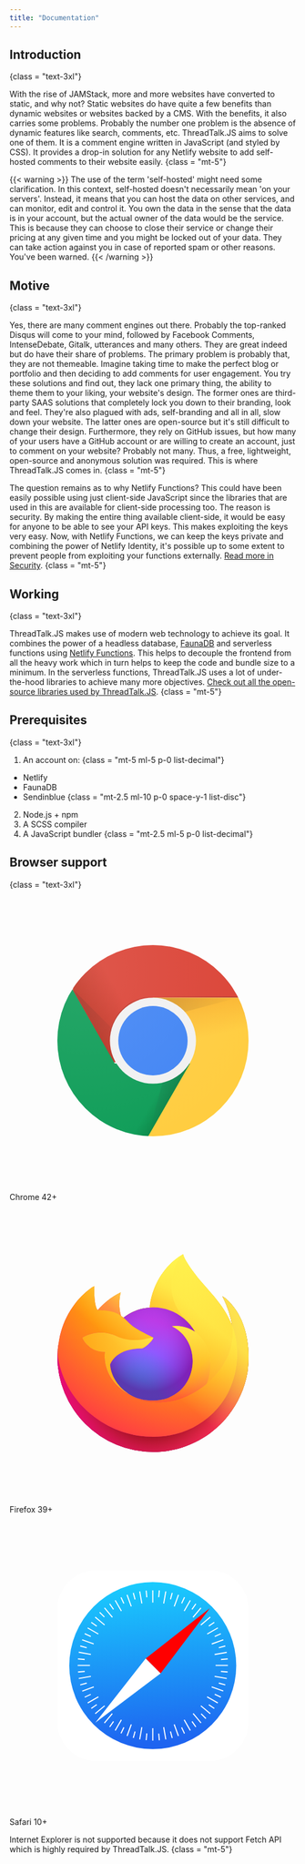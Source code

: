 ```yaml
---
title: "Documentation"
---
```


## Introduction
{class = "text-3xl"}

With the rise of JAMStack, more and more websites have converted to static, and why not? Static websites do have quite a few benefits than dynamic websites or websites backed by a CMS. With the benefits, it also carries some problems. Probably the number one problem is the absence of dynamic features like search, comments, etc. ThreadTalk.JS aims to solve one of them. It is a comment engine written in JavaScript (and styled by CSS). It provides a drop-in solution for any Netlify website to add self-hosted comments to their website easily.
{class = "mt-5"}

{{< warning >}}
The use of the term 'self-hosted' might need some clarification. In this context, self-hosted doesn't necessarily mean 'on your servers'. Instead, it means that you can host the data on other services, and can monitor, edit and control it. You own the data in the sense that the data is in your account, but the actual owner of the data would be the service. This is because they can choose to close their service or change their pricing at any given time and you might be locked out of your data. They can take action against you in case of reported spam or other reasons. You've been warned.
{{< /warning >}}

## Motive
{class = "text-3xl"}

Yes, there are many comment engines out there. Probably the top-ranked Disqus will come to your mind, followed by Facebook Comments, IntenseDebate, Gitalk, utterances and many others. They are great indeed but do have their share of problems. The primary problem is probably that, they are not themeable. Imagine taking time to make the perfect blog or portfolio and then deciding to add comments for user engagement. You try these solutions and find out, they lack one primary thing, the ability to theme them to your liking, your website's design. The former ones are third-party SAAS solutions that completely lock you down to their branding, look and feel. They're also plagued with ads, self-branding and all in all, slow down your website. The latter ones are open-source but it's still difficult to change their design. Furthermore, they rely on GitHub issues, but how many of your users have a GitHub account or are willing to create an account, just to comment on your website? Probably not many. Thus, a free, lightweight, open-source and anonymous solution was required. This is where ThreadTalk.JS comes in.
{class = "mt-5"}

The question remains as to why Netlify Functions? This could have been easily possible using just client-side JavaScript since the libraries that are used in this are available for client-side processing too. The reason is security. By making the entire thing available client-side, it would be easy for anyone to be able to see your API keys. This makes exploiting the keys very easy. Now, with Netlify Functions, we can keep the keys private and combining the power of Netlify Identity, it's possible up to some extent to prevent people from exploiting your functions externally. [Read more in Security](/documentation/security/).
{class = "mt-5"}

## Working
{class = "text-3xl"}

ThreadTalk.JS makes use of modern web technology to achieve its goal. It combines the power of a headless database, [FaunaDB](https://www.fauna.com/) and serverless functions using [Netlify Functions](https://www.netlify.com/products/functions/). This helps to decouple the frontend from all the heavy work which in turn helps to keep the code and bundle size to a minimum. In the serverless functions, ThreadTalk.JS uses a lot of under-the-hood libraries to achieve many more objectives. [Check out all the open-source libraries used by ThreadTalk.JS](/documentation/open-source/).
{class = "mt-5"}

## Prerequisites
{class = "text-3xl"}

1. An account on:
{class = "mt-5 ml-5 p-0 list-decimal"}

* Netlify
* FaunaDB
* Sendinblue
{class = "mt-2.5 ml-10 p-0 space-y-1 list-disc"}

2. Node.js + npm
1. A SCSS compiler
1. A JavaScript bundler
{class = "mt-2.5 ml-5 p-0 list-decimal"}

## Browser support
{class = "text-3xl"}

<div class = "max-w-xs flex justify-between mt-5">
  <div class = "w-1/3 flex flex-col items-center">
    <div>
      <svg xmlns = "http://www.w3.org/2000/svg" viewBox = "0 0 24 24" class = "h-10">
        <defs>
          <circle id = "ch-A" cx = "12" cy = "12" r = "8"/>
        </defs>
        <clipPath id = "ch-B">
          <use xlink:href = "#ch-A"/>
        </clipPath>
        <g clip-path = "url(#ch-B)">
          <path d = "M5.3,4v9.8h3.6L12,8.4h8V4H5.3z" fill="#db4437"/>
          <linearGradient id = "ch-C" gradientUnits = "userSpaceOnUse" x1 = "5.895" y1 = "10.111" x2 = "10.668" y2 = "7.329">
            <stop offset = "0" stop-color = "#a52714" stop-opacity = ".6"/>
            <stop offset = ".7" stop-color = "#a52714" stop-opacity = "0"/>
          </linearGradient>
          <path d = "M5.3,4v9.8h3.6L12,8.4h8V4H5.3z" fill = "url(#ch-C)"/>
          <path d = "M4,20h7.6l3.5-3.5v-2.6H8.8L4,5.5V20z" fill = "#0f9d58"/>
          <linearGradient id = "ch-D" gradientUnits = "userSpaceOnUse" x1 = "13.394" y1 = "18.251" x2 = "8.085" y2 = "15.142">
            <stop offset = "0" stop-color = "#055524" stop-opacity = ".4"/>
            <stop offset = ".3" stop-color = "#055524" stop-opacity = "0"/>
          </linearGradient>
          <path d = "M4,20h7.6l3.5-3.5v-2.6H8.8L4,5.5V20z" fill = "url(#ch-D)"/>
          <path d = "M12,8.4l3.1,5.5L11.6,20H20V8.4H12z" fill = "#ffcd40"/>
          <linearGradient id = "ch-E" gradientUnits = "userSpaceOnUse" x1 = "14.383" y1 = "7.905" x2 = "15.72" y2 = "13.751">
            <stop offset = "0" stop-color = "#ea6100" stop-opacity = ".3"/>
            <stop offset = ".7" stop-color = "#ea6100" stop-opacity = "0"/>
          </linearGradient>
          <path d = "M12,8.4l3.1,5.5L11.6,20H20V8.4H12z" fill = "url(#ch-E)"/>
          <path d = "M8.9 13.8L5.3 7.7l3.5 6.2.1-.1z" fill = "#3e2723" fill-opacity = ".1"/>
          <path d = "M15.1 13.9h0L11.6 20l3.5-6.1h0z" fill = "#263238" fill-opacity = ".1"/>
          <radialGradient id = "ch-F" cx = "11.655" cy = "17.636" r = "7.646" gradientTransform = "matrix(1 0 0 -1 0 26)" gradientUnits = "userSpaceOnUse">
            <stop offset = "0" stop-color = "#3e2723" stop-opacity = ".2"/>
            <stop offset = "1" stop-color = "#3e2723" stop-opacity = "0"/>
          </radialGradient>
          <path d = "M12,8.4v1.9l7.1-1.9H12z" fill = "url(#ch-F)"/>
          <radialGradient id = "ch-G" cx = "5.264" cy = "18.318" r = "7.091" gradientTransform = "matrix(1 0 0 -1 0 26)" gradientUnits = "userSpaceOnUse">
            <stop offset = "0" stop-color = "#3e2723" stop-opacity = ".2"/>
            <stop offset = "1" stop-color = "#3e2723" stop-opacity = "0"/>
          </radialGradient>
          <path d = "M5.3 7.7l5.2 5.2-1.6.9-3.6-6.1z" fill = "url(#ch-G)"/>
          <radialGradient id = "ch-H" cx = "11.982" cy = "13.991" r = "7.991" gradientTransform = "matrix(1 0 0 -1 0 26)" gradientUnits = "userSpaceOnUse">
            <stop offset = "0" stop-color = "#263238" stop-opacity = ".2"/>
            <stop offset = "1" stop-color = "#263238" stop-opacity = "0"/>
          </radialGradient>
          <path d = "M11.6 20l1.9-7.1 1.6.9-3.5 6.2z" fill = "url(#ch-H)"/>
          <circle cx = "12" cy = "12" r = "3.6" fill = "#f1f1f1"/><circle cx = "12" cy = "12" r = "2.9" fill = "#4285f4"/>
          <radialGradient id = "ch-I" cx = "6.391" cy = "19.818" r = "16.073" gradientTransform = "matrix(1 0 0 -1 0 26)" gradientUnits = "userSpaceOnUse">
            <stop offset = "0" stop-color = "#fff" stop-opacity = ".1"/>
            <stop offset = "1" stop-color = "#fff" stop-opacity = "0"/>
          </radialGradient>
          <circle cx = "12" cy = "12" r = "8" fill = "url(#ch-I)"/>
          <radialGradient  cx = "12" cy = "-74.909" r = "0" gradientTransform = "matrix(1 0 0 -1 0 26)" gradientUnits = "userSpaceOnUse">
            <stop offset = "0" stop-color = "#fff" stop-opacity = ".1"/>
            <stop offset = "1" stop-color = "#fff" stop-opacity = "0"/>
          </radialGradient>
          <radialGradient  cx = "12" cy = "-74.909" r = "0" gradientTransform = "matrix(1 0 0 -1 0 26)" gradientUnits = "userSpaceOnUse">
            <stop offset = "0" stop-color = "#fff" stop-opacity = ".1"/>
            <stop offset = "1" stop-color = "#fff" stop-opacity = "0"/>
          </radialGradient>
          <radialGradient  cx = "12" cy = "-74.909" r = "0" gradientTransform = "matrix(1 0 0 -1 0 26)" gradientUnits = "userSpaceOnUse">
            <stop offset = "0" stop-color = "#fff" stop-opacity = ".1"/>
            <stop offset = "1" stop-color = "#fff" stop-opacity = "0"/>
          </radialGradient>
          <path d = "M12 8.3c-2 0-3.6 1.6-3.6 3.6v.1c0-2 1.6-3.6 3.6-3.7l8 .1v-.1h-8z" fill = "#3e2723" fill-opacity = ".2"/>
        </g>
      </svg>
    </div>
    <div>
      <p class = "text-center text-sm">
        Chrome 42+
      </p>
    </div>
  </div>
  <div class = "w-1/3 flex flex-col items-center">
    <div>
      <svg xmlns = "http://www.w3.org/2000/svg" viewBox = "0 0 24 24" class = "h-10">
        <g>
          <use xlink:href = "#fi-M"/>
          <use xlink:href = "#fi-N"/>
          <path d = "M19.423 9.278c-.348-.837-1.054-1.741-1.607-2.027.451.884.711 1.77.811 2.431l.002.014c-.906-2.258-2.442-3.168-3.696-5.151l-.189-.306-.088-.166a1.5 1.5 0 0 1-.12-.317c.001-.01-.007-.02-.018-.021l-.019.002-.006.003.004-.004c-2.013 1.178-2.695 3.358-2.758 4.45a4.01 4.01 0 0 0-2.205.849c-.066-.056-.135-.108-.207-.157-.183-.639-.191-1.315-.023-1.957-.823.374-1.463.966-1.928 1.489h-.003c-.318-.401-.296-1.728-.278-2.005-.003-.018-.236.121-.267.141a5.89 5.89 0 0 0-.783.671c-.274.278-.524.578-.748.897v.001-.001c-.515.73-.881 1.555-1.075 2.427l-.011.053-.079.5-.002.017A7.76 7.76 0 0 0 4 12.217v.04a8.01 8.01 0 0 0 8.01 8.009c3.963 0 7.252-2.876 7.897-6.654l.036-.309c.159-1.373-.017-2.817-.52-4.025h0zm-9.233 6.27c.037.018.073.038.111.055l.005.003-.116-.058zm8.439-5.851l-.001-.007.001.008v-.001z" fill = "url(#fi-A)"/>
          <use xlink:href = "#fi-M" fill = "url(#fi-B)"/>
          <use xlink:href = "#fi-M" fill = "url(#fi-C)"/>
          <path d = "M15.53 10.22l.05.037a4.36 4.36 0 0 0-.743-.971c-2.491-2.489-.654-5.398-.344-5.546l.003-.004c-2.012 1.178-2.695 3.359-2.757 4.449l.281-.014a4.04 4.04 0 0 1 3.51 2.05v-.001z" fill = "url(#fi-D)"/>
          <use xlink:href = "#fi-N" fill = "url(#fi-E)"/>
          <use xlink:href = "#fi-N" fill = "url(#fi-F)"/>
          <path d = "M9.161 8.768l.166.11c-.183-.639-.19-1.315-.023-1.958-.823.375-1.463.967-1.928 1.49.039-.001 1.2-.022 1.785.358z" fill = "url(#fi-G)"/>
          <path d = "M4.074 12.447c.618 3.653 3.929 6.441 7.687 6.547 3.479.099 5.701-1.92 6.619-3.889.594-1.274 1.006-3.357.25-5.406v-.001l-.002-.008.001.006c.284 1.855-.66 3.653-2.135 4.868l-.004.01c-2.875 2.341-5.626 1.412-6.184 1.032l-.116-.058c-1.676-.801-2.368-2.328-2.22-3.637-1.415 0-1.898-1.194-1.898-1.194s1.271-.906 2.945-.118c1.551.73 3.008.118 3.008.118-.003-.065-1.397-.62-1.941-1.155-.29-.287-.428-.424-.55-.528a2.45 2.45 0 0 0-.208-.156 6.82 6.82 0 0 0-.166-.11c-.584-.38-1.746-.359-1.784-.358h-.004c-.317-.402-.295-1.729-.277-2.006-.003-.017-.237.121-.267.142a5.76 5.76 0 0 0-.783.67c-.274.278-.524.578-.748.898l-.001.001v-.001a6.76 6.76 0 0 0-1.075 2.426c-.003.017-.288 1.261-.148 1.907h.001z" fill = "url(#fi-H)"/>
          <path d = "M14.836 9.287a4.36 4.36 0 0 1 .744.97l.12.098c1.816 1.674.865 4.04.793 4.209 1.475-1.215 2.419-3.013 2.135-4.868-.905-2.258-2.441-3.168-3.695-5.151l-.189-.306-.088-.166a1.5 1.5 0 0 1-.12-.317c.001-.01-.007-.02-.018-.021l-.019.002-.006.003c-.31.148-2.146 3.057.344 5.547h-.001z" fill = "url(#fi-I)"/>
          <path d = "M15.7 10.355c-.038-.035-.078-.067-.12-.098l-.05-.037c-.427-.3-1.193-.597-1.931-.469 2.881 1.441 2.108 6.401-1.885 6.213a3.53 3.53 0 0 1-1.042-.201l-.236-.096-.135-.064.006.003c.556.38 3.308 1.308 6.183-1.032l.004-.01c.071-.169 1.023-2.536-.793-4.209H15.7z" fill = "url(#fi-J)"/>
          <path d = "M8.414 12.981s.37-1.377 2.648-1.377c.247 0 .95-.688.963-.887s-1.456.612-3.007-.118c-1.675-.788-2.945.118-2.945.118s.482 1.193 1.897 1.193c-.148 1.31.544 2.837 2.22 3.638l.111.055c-.978-.506-1.786-1.462-1.886-2.622h-.001z" fill = "url(#fi-K)"/>
          <path d = "M19.423 9.278c-.348-.837-1.054-1.741-1.607-2.027.451.884.711 1.77.811 2.431l.002.014c-.906-2.258-2.442-3.168-3.696-5.151l-.189-.306-.088-.166a1.5 1.5 0 0 1-.12-.317c.001-.01-.007-.02-.018-.021l-.019.002-.006.003.004-.004c-2.013 1.178-2.695 3.358-2.758 4.45l.281-.015c1.502 0 2.81.826 3.51 2.049-.428-.3-1.193-.597-1.931-.469 2.881 1.441 2.107 6.401-1.885 6.214-.356-.015-.707-.083-1.043-.201l-.235-.097-.135-.064.006.003-.117-.058.111.055c-.978-.506-1.786-1.461-1.887-2.622 0 0 .37-1.377 2.648-1.377.246 0 .95-.688.963-.887-.003-.065-1.397-.62-1.941-1.155l-.55-.528-.207-.156c-.183-.639-.19-1.315-.023-1.958-.823.375-1.463.967-1.928 1.49h-.003c-.318-.402-.295-1.729-.277-2.006-.004-.017-.237.121-.268.142a5.88 5.88 0 0 0-.783.67c-.273.278-.524.578-.747.898l-.001.001v-.001a6.76 6.76 0 0 0-1.075 2.426l-.01.053-.093.505c-.062.37-.101.743-.118 1.118L4 12.257a8.01 8.01 0 0 0 8.01 8.009c3.963 0 7.252-2.876 7.897-6.654l.036-.309c.159-1.373-.017-2.817-.52-4.025h0zm-.795.412l.001.008h0l-.001-.008z" fill = "url(#fi-L)"/>
        </g>
        <defs>
          <linearGradient id = "fi-A" x1 = "17.96" y1 = "6.296" x2 = "5.504" y2 = "19.126" xlink:href = "#fi-O">
            <stop offset = "0" stop-color = "#fff44f"/>
            <stop offset = ".05" stop-color = "#fff44f"/>
            <stop offset = ".37" stop-color = "#ff980e"/>
            <stop offset = ".53" stop-color = "#ff3647"/>
            <stop offset = ".7" stop-color = "#e31587"/>
          </linearGradient>
          <radialGradient id = "fi-B" cx = "0" cy = "0" r = "1" gradientTransform = "matrix(16.384,0,0,20.48,18.0672,7.26422)" xlink:href = "#fi-O">
            <stop offset = "0" stop-color = "#ffbd4f"/>
            <stop offset = ".13" stop-color = "#ffbd4f"/>
            <stop offset = ".28" stop-color = "#ff980e"/>
            <stop offset = ".47" stop-color = "#ff3750"/>
            <stop offset = ".78" stop-color = "#eb0878"/>
            <stop offset = ".86" stop-color = "#e50080"/>
          </radialGradient>
          <radialGradient id = "fi-C" cx = "0" cy = "0" r = "1" gradientTransform = "matrix(16.7936,0,0,20.48,11.8688,12.4573)" xlink:href = "#fi-O">
            <stop offset = "0" stop-color = "#960e18"/>
            <stop offset = ".3" stop-color = "#960e18"/>
            <stop offset = ".35" stop-color = "#b11927" stop-opacity = ".74"/>
            <stop offset = ".43" stop-color = "#db293d" stop-opacity = ".34"/>
            <stop offset = ".5" stop-color = "#f5334b" stop-opacity = ".1"/>
            <stop offset = ".53" stop-color = "#ff3750" stop-opacity = "0"/>
          </radialGradient>
          <radialGradient id = "fi-D" cx = "0" cy = "0" r = "1" gradientTransform = "matrix(9.12905,0,0,9.12905,13.5826,2.95352)" xlink:href = "#fi-O">
            <stop offset = "0" stop-color = "#fff44f"/>
            <stop offset = ".13" stop-color = "#fff44f"/>
            <stop offset = ".53" stop-color = "#ff980e"/>
          </radialGradient>
          <radialGradient id = "fi-E" cx = "0" cy = "0" r = "1" gradientTransform = "matrix(7.7992,0,0,7.7992,10.034,16.7579)" xlink:href = "#fi-O">
            <stop offset = "0" stop-color = "#3a8ee6"/>
            <stop offset = ".35" stop-color = "#3a8ee6"/>
            <stop offset = ".67" stop-color = "#9059ff"/>
            <stop offset = "1" stop-color = "#c139e6"/>
          </radialGradient>
          <radialGradient id = "fi-F" cx = "0" cy = "0" r = "1" gradientTransform = "matrix(4.14137,0,0,4.60153,11.7445,10.7439)" xlink:href = "#fi-O">
            <stop offset = "0" stop-color = "#9059ff" stop-opacity = "0"/>
            <stop offset = ".21" stop-color = "#9059ff" stop-opacity = "0"/>
            <stop offset = ".97" stop-color = "#6e008b" stop-opacity = ".6"/>
          </radialGradient>
          <radialGradient id = "fi-G" cx = "0" cy = "0" r = "1" gradientTransform = "matrix(5.67798,0,0,5.67798,11.4724,4.9623)" xlink:href = "#fi-O">
            <stop offset = "0" stop-color = "#ffe226"/>
            <stop offset = ".1" stop-color = "#ffe226"/>
            <stop offset = ".79" stop-color = "#ff7139"/>
          </radialGradient>
          <radialGradient id = "fi-H" cx = "0" cy = "0" r = "1" gradientTransform = "matrix(27.0096,0,0,27.0096,16.639,1.23794)" xlink:href = "#fi-O">
            <stop offset = "0" stop-color = "#fff44f"/>
            <stop offset = ".11" stop-color = "#fff44f"/>
            <stop offset = ".46" stop-color = "#ff980e"/>
            <stop offset = ".72" stop-color = "#ff3647"/>
            <stop offset = ".9" stop-color = "#e31587"/>
          </radialGradient>
          <radialGradient id = "fi-I" cx = "0" cy = "0" r = "1" gradientTransform = "matrix(3.94873,37.2911,-17.7893,1.85594,14.3289,1.63383)" xlink:href = "#fi-O">
            <stop offset = "0" stop-color = "#fff44f"/>
            <stop offset = ".3" stop-color = "#ff980e"/>
            <stop offset = ".57" stop-color = "#ff3647"/>
            <stop offset = ".74" stop-color = "#e31587"/>
          </radialGradient>
          <radialGradient id = "fi-J" cx = "0" cy = "0" r = "1" gradientTransform = "matrix(15.5077,0,0,15.5077,11.5309,7.00476)" xlink:href = "#fi-O">
            <stop offset = "0" stop-color = "#fff44f"/>
            <stop offset = ".14" stop-color = "#fff44f"/>
            <stop offset = ".48" stop-color = "#ff980e"/>
            <stop offset = ".66" stop-color = "#ff3647"/>
            <stop offset = ".9" stop-color = "#e31587"/>
          </radialGradient>
          <radialGradient id = "fi-K" cx = "0" cy = "0" r = "1" gradientTransform = "matrix(18.6384,0,0,18.6384,15.5555,7.89569)" xlink:href = "#fi-O">
            <stop offset = "0" stop-color = "#fff44f"/>
            <stop offset = ".09" stop-color = "#fff44f"/>
            <stop offset = ".63" stop-color = "#ff980e"/>
          </radialGradient>
          <linearGradient id = "fi-L" x1 = "16.8" y1 = "6.048" x2 = "6.88" y2 = "17.621" xlink:href = "#fi-O">
            <stop offset = "0" stop-color = "#fff44f" stop-opacity = ".8"/>
            <stop offset = ".17" stop-color = "#fff44f" stop-opacity = ".8"/>
            <stop offset = ".6" stop-color = "#fff44f" stop-opacity = "0"/>
          </linearGradient>
          <path id = "fi-M" d = "M19.423 9.278c-.348-.837-1.054-1.741-1.607-2.027.451.884.711 1.77.811 2.431l.003.016c.756 2.049.344 4.133-.25 5.406-.918 1.97-3.139 3.989-6.618 3.89-3.759-.106-7.07-2.894-7.688-6.547-.113-.576 0-.869.057-1.336-.069.36-.096.464-.13 1.105L4 12.257a8.01 8.01 0 0 0 8.01 8.009c3.963 0 7.252-2.876 7.897-6.654l.036-.309c.159-1.373-.017-2.817-.52-4.025h0z"/>
          <path id = "fi-N" d = "M12.025 10.717c-.013.199-.716.886-.963.886-2.278 0-2.648 1.378-2.648 1.378.101 1.16.909 2.116 1.887 2.622l.135.064.235.096a3.54 3.54 0 0 0 1.043.201c3.992.188 4.766-4.773 1.885-6.213.737-.128 1.503.168 1.931.469-.7-1.224-2.008-2.05-3.51-2.05-.095 0-.188.008-.281.015a4.01 4.01 0 0 0-2.205.849c.122.103.26.241.55.528.543.535 1.938 1.09 1.941 1.155h0z"/>
          <linearGradient id = "fi-O" gradientUnits = "userSpaceOnUse"/>
        </defs>
      </svg>
    </div>
    <div>
      <p class = "text-center text-sm">
        Firefox 39+
      </p>
    </div>
  </div>
  <div class = "w-1/3 flex flex-col items-center">
    <div>
      <svg xmlns = "http://www.w3.org/2000/svg" viewBox = "0 0 24 24" class = "h-10">
        <path d = "M20 7.29c0-1.807-1.467-3.274-3.275-3.274h-9.45C5.467 4.016 4 5.483 4 7.29v9.42c0 1.807 1.467 3.274 3.275 3.274h9.45c1.808 0 3.275-1.467 3.275-3.274V7.29z" fill = "#fff"/>
        <circle cx = "11.984" cy = "12" r = "6.986" fill = "url(#sa-A)"/>
        <g>
          <path d = "M16.756 7.197l-5.364 4.21 1.247 1.248 4.117-5.458z" fill = "red"/>
          <path d = "M7.181 16.772l4.211-5.365 1.247 1.248-5.458 4.117z" fill = "#fff"/>
          <path d = "M11.984 5.7v1.029m0 10.511v1.029m1.092-12.476l-.178 1.014m-1.827 10.349l-.178 1.019M14.136 6.08l-.352.967m-3.596 9.875l-.353.966m1.058-12.095l.178 1.014m1.827 10.349l.178 1.019M9.832 6.08l.353.967m3.593 9.875l.352.966M8.841 6.542l.517.892m5.256 9.101l.514.892M7.945 7.166l.662.789m6.755 8.053l.661.789M7.166 7.939l.789.661m8.053 6.762l.789.661M6.536 8.844l.892.514m9.107 5.256l.892.514M6.074 9.835l.967.353m9.874 3.587l.967.352M5.79 10.883l1.017.181m10.355 1.834l1.013.178M5.7 11.984h1.029m10.511 0h1.029M5.793 13.076l1.014-.178m10.355-1.827l1.013-.178M6.083 14.136l.967-.352m9.872-3.593l.966-.352M6.542 15.128l.892-.514m9.107-5.256l.892-.514M7.169 16.023l.789-.661m8.047-6.755l.789-.662m-8.858 8.858l.661-.789m6.756-8.053l.661-.789M8.841 17.427l.517-.892m5.256-9.101l.514-.892m-3.693-.817l.05.561m.998 11.403l.05.561M10.356 5.918l.147.543m2.963 11.053l.146.543M9.327 6.292l.237.509m4.834 10.373l.241.509M8.379 6.835l.321.462m6.569 9.375l.321.462M7.54 7.54l.396.396m8.097 8.097l.396.396M6.838 8.382l.462.321m9.375 6.572l.456.312M6.289 9.327l.509.237m10.373 4.834l.509.241M5.915 10.356l.543.147m11.053 2.963l.543.146M5.725 11.439l.561.049m11.403.999l.561.049m-12.519 0l.561-.049m11.403-.999l.562-.049M5.915 13.612l.543-.146m11.053-2.963l.543-.147M6.289 14.642l.509-.237M17.171 9.57l.509-.237M6.838 15.587l.462-.322m9.375-6.571l.456-.312m-8.752 8.752l.321-.462m6.565-9.375l.325-.462M9.327 17.676l.24-.508m4.835-10.377l.24-.508m-4.286 11.768l.147-.543m2.963-11.053l.146-.543m-2.177 12.326l.05-.562m.998-11.402l.05-.562" stroke = "#fff" stroke-width = ".09"/>
        </g>
        <defs>
          <linearGradient id = "sa-A" x1 = "4" y1 = "4.016" x2 = "4.998" y2 = "18.986" gradientUnits = "userSpaceOnUse">
            <stop offset = "0" stop-color = "#19d7ff"/>
            <stop offset = "1" stop-color = "#1e64f0"/>
          </linearGradient>
        </defs>
      </svg>
    </div>
    <div>
      <p class = "text-center text-sm">
        Safari 10+
      </p>
    </div>
  </div>
</div>

Internet Explorer is not supported because it does not support Fetch API which is highly required by ThreadTalk.JS.
{class = "mt-5"}